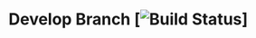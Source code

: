 # Develop Branch [![Build Status](https://travis-ci.org/sayatul/econnect-ionic.svg?branch=develop)]
